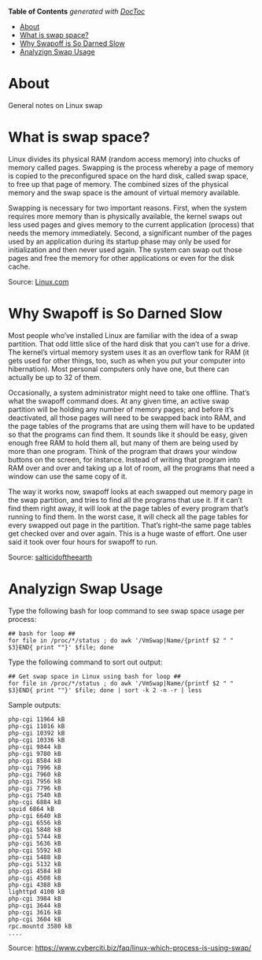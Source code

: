 <!-- START doctoc generated TOC please keep comment here to allow auto update -->
<!-- DON'T EDIT THIS SECTION, INSTEAD RE-RUN doctoc TO UPDATE -->
**Table of Contents**  *generated with [DocToc](https://github.com/thlorenz/doctoc)*

- [About](#about)
- [What is swap space?](#what-is-swap-space)
- [Why Swapoff is So Darned Slow](#why-swapoff-is-so-darned-slow)
- [Analyzign Swap Usage](#analyzign-swap-usage)

<!-- END doctoc generated TOC please keep comment here to allow auto update -->

# About

General notes on Linux swap

# What is swap space?

Linux divides its physical RAM (random access memory) into chucks of memory called pages. Swapping is the process whereby a page of memory is copied to the preconfigured space on the hard disk, called swap space, to free up that page of memory. The combined sizes of the physical memory and the swap space is the amount of virtual memory available.

Swapping is necessary for two important reasons. First, when the system requires more memory than is physically available, the kernel swaps out less used pages and gives memory to the current application (process) that needs the memory immediately. Second, a significant number of the pages used by an application during its startup phase may only be used for initialization and then never used again. The system can swap out those pages and free the memory for other applications or even for the disk cache.

Source: [Linux.com](https://www.linux.com/news/all-about-linux-swap-space)

# Why Swapoff is So Darned Slow

Most people who’ve installed Linux are familiar with the idea of a swap partition. That odd little slice of the hard disk that you can’t use for a drive. The kernel’s virtual memory system uses it as an overflow tank for RAM (it gets used for other things, too, such as when you put your computer into hibernation). Most personal computers only have one, but there can actually be up to 32 of them.

Occasionally, a system administrator might need to take one offline. That’s what the swapoff command does. At any given time, an active swap partition will be holding any number of memory pages; and before it’s deactivated, all those pages will need to be swapped back into RAM, and the page tables of the programs that are using them will have to be updated so that the programs can find them. It sounds like it should be easy, given enough free RAM to hold them all, but many of them are being used by more than one program. Think of the program that draws your window buttons on the screen, for instance. Instead of writing that program into RAM over and over and taking up a lot of room, all the programs that need a window can use the same copy of it.

The way it works now, swapoff looks at each swapped out memory page in the swap partition, and tries to find all the programs that use it. If it can’t find them right away, it will look at the page tables of every program that’s running to find them. In the worst case, it will check all the page tables for every swapped out page in the partition. That’s right–the same page tables get checked over and over again. This is a huge waste of effort. One user said it took over four hours for swapoff to run.

Source: [salticidoftheearth](https://salticidoftheearth.com/2014/01/09/why-swapoff-is-so-darned-slow/)

# Analyzign Swap Usage

Type the following bash for loop command to see swap space usage per process:

```
## bash for loop ##
for file in /proc/*/status ; do awk '/VmSwap|Name/{printf $2 " " $3}END{ print ""}' $file; done
```

Type the following command to sort out output:
```
## Get swap space in Linux using bash for loop ##
for file in /proc/*/status ; do awk '/VmSwap|Name/{printf $2 " " $3}END{ print ""}' $file; done | sort -k 2 -n -r | less
```

Sample outputs:
```
php-cgi 11964 kB
php-cgi 11016 kB
php-cgi 10392 kB
php-cgi 10336 kB
php-cgi 9844 kB
php-cgi 9780 kB
php-cgi 8584 kB
php-cgi 7996 kB
php-cgi 7960 kB
php-cgi 7956 kB
php-cgi 7796 kB
php-cgi 7540 kB
php-cgi 6884 kB
squid 6864 kB
php-cgi 6640 kB
php-cgi 6556 kB
php-cgi 5848 kB
php-cgi 5744 kB
php-cgi 5636 kB
php-cgi 5592 kB
php-cgi 5488 kB
php-cgi 5132 kB
php-cgi 4584 kB
php-cgi 4508 kB
php-cgi 4388 kB
lighttpd 4100 kB
php-cgi 3984 kB
php-cgi 3644 kB
php-cgi 3616 kB
php-cgi 3604 kB
rpc.mountd 3580 kB
....
```

Source: https://www.cyberciti.biz/faq/linux-which-process-is-using-swap/
